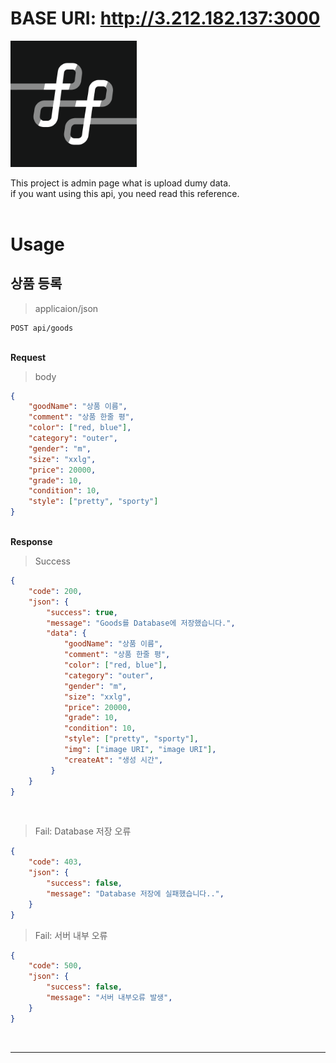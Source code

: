 # BASE URI: http://3.212.182.137:3000

<img src="./readmeImg/FluffMainLogo.png" width="40%"/>

This project is admin page what is upload dumy data.\
if you want using this api, you need read this reference.
\
\
[]()
# Usage
## 상품 등록
> applicaion/json
```http
POST api/goods
```
\
[]()
**Request**
> body
```json
{
    "goodName": "상품 이름",
    "comment": "상품 한줄 평",
    "color": ["red, blue"],
    "category": "outer",
    "gender": "m",
    "size": "xxlg",
    "price": 20000,
    "grade": 10,
    "condition": 10,
    "style": ["pretty", "sporty"]
}
```
\
[]()
**Response**
> Success
```json
{
    "code": 200,
    "json": {
        "success": true,
        "message": "Goods를 Database에 저장했습니다.",
        "data": {
            "goodName": "상품 이름",
            "comment": "상품 한줄 평",
            "color": ["red, blue"],
            "category": "outer",
            "gender": "m",
            "size": "xxlg",
            "price": 20000,
            "grade": 10,
            "condition": 10,
            "style": ["pretty", "sporty"],
            "img": ["image URI", "image URI"],
            "createAt": "생성 시간",
         }
    }
}
```
\
[]()
> Fail: Database 저장 오류
```json
{
    "code": 403,
    "json": {
        "success": false,
        "message": "Database 저장에 실패했습니다..",
    }
}
```
> Fail: 서버 내부 오류
```json
{
    "code": 500,
    "json": {
        "success": false,
        "message": "서버 내부오류 발생",
    }
}
```
\
[]()

---